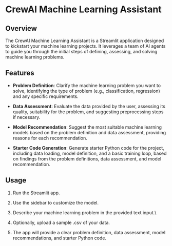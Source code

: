# CrewAI Machine Learning Assistant

## Overview

The CrewAI Machine Learning Assistant is a Streamlit application designed to kickstart your machine learning projects. It leverages a team of AI agents to guide you through the initial steps of defining, assessing, and solving machine learning problems.

## Features

- **Problem Definition**: Clarify the machine learning problem you want to solve, identifying the type of problem (e.g., classification, regression) and any specific requirements.

- **Data Assessment**: Evaluate the data provided by the user, assessing its quality, suitability for the problem, and suggesting preprocessing steps if necessary.

- **Model Recommendation**: Suggest the most suitable machine learning models based on the problem definition and data assessment, providing reasons for each recommendation.

- **Starter Code Generation**: Generate starter Python code for the project, including data loading, model definition, and a basic training loop, based on findings from the problem definitions, data assessment, and model recommendation.

## Usage

1. Run the Streamlit app.

2. Use the sidebar to customize the model.

3. Describe your machine learning problem in the provided text input.\

4. Optionally, upload a sample .csv of your data.

5. The app will provide a clear problem definition, data assessment, model recommendations, and starter Python code.
